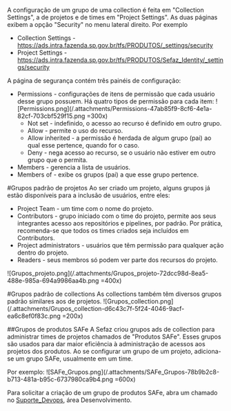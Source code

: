 A configuração de um grupo de uma collection é feita em "Collection Settings", a de projetos e de times em "Project Settings".
As duas páginas exibem a opção "Security" no menu lateral direito. Por exemplo
- Collection Settings - https://ads.intra.fazenda.sp.gov.br/tfs/PRODUTOS/_settings/security
- Project Settings - https://ads.intra.fazenda.sp.gov.br/tfs/PRODUTOS/Sefaz_Identity/_settings/security

A página de segurança contém três painéis de configuração:
- Permissions - configurações de itens de permissão que cada usuário desse grupo possuem.
Há quatro tipos de permissão para cada item:
![Permissions.png](/.attachments/Permissions-47ab85f9-8cf6-4e1a-82cf-703cbf529f15.png =300x)
    - Not set - indefinido, o acesso ao recurso é definido em outro grupo.
    - Allow - permite o uso do recurso.
    - Allow inherited - a permissão é herdada de algum grupo (pai) ao qual esse pertence, quando for o caso.
    - Deny - nega acesso ao recurso, se o usuário não estiver em outro grupo que o permita.
- Members - gerencia a lista de usuários.
- Members of - exibe os grupos (pai) a que esse grupo pertence.

#Grupos padrão de projetos
Ao ser criado um projeto, alguns grupos já estão disponíveis para a inclusão de usuários, entre eles:
- Project Team - um time com o nome do projeto.
- Contributors - grupo iniciado com o time do projeto, permite aos seus integrantes acesso aos repositórios e pipelines, por padrão.
Por prática, recomenda-se que todos os times criados seja incluídos em Contributors.
- Project administrators - usuários que têm permissão para qualquer ação dentro do projeto.
- Readers - seus membros só podem ver parte dos recursos do projeto.

![Grupos_projeto.png](/.attachments/Grupos_projeto-72dcc98d-8ea5-488e-985a-694a9986aa4b.png =400x)

#Grupos padrão de collections
As collections também têm diversos grupos padrão similares aos de projetos.
![Grupos_collection.png](/.attachments/Grupos_collection-d6c43c7f-5f24-4046-9acf-ea6c8ef0f83c.png =200x)

##Grupos de produtos SAFe
A Sefaz criou grupos ads de collection para administrar times de projetos chamados de "Produtos SAFe".
Esses grupos são usados para dar maior eficiência à administração de acessos aos projetos dos produtos.
Ao se configurar um grupo de um projeto, adiciona-se um grupo SAFe, usualmente em um time.

Por exemplo:
![SAFe_Grupos.png](/.attachments/SAFe_Grupos-78b9b2c8-b713-481a-b95c-6737980ca9b4.png =600x)

Para solicitar a criação de um grupo de produtos SAFe, abra um chamado no [Suporte_Devops](https://ads.intra.fazenda.sp.gov.br/tfs/ADMIN/Suporte_DevOps/_wiki/wikis/Suporte_DevOps.wiki/128/Solicita%C3%A7%C3%A3o-de-cria%C3%A7%C3%A3o-ou-altera%C3%A7%C3%A3o-de-Grupo-de-Usu%C3%A1rios-no-ads), área Desenvolvimento.


